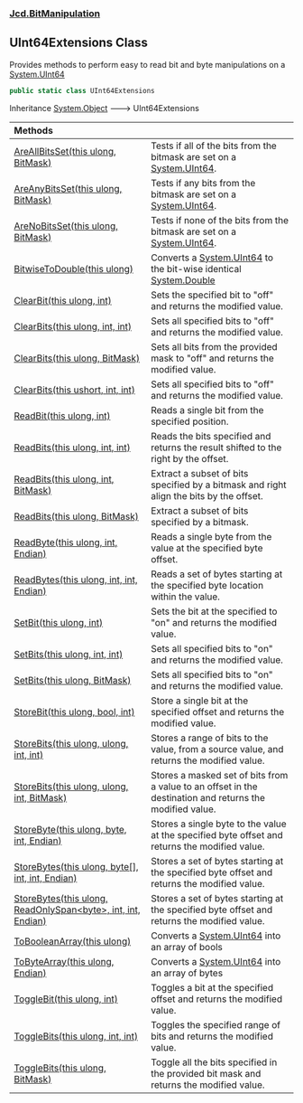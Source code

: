 ### [Jcd.BitManipulation](Jcd.BitManipulation.md 'Jcd.BitManipulation')

## UInt64Extensions Class

Provides methods to perform easy to read bit and byte manipulations on
a [System.UInt64](https://docs.microsoft.com/en-us/dotnet/api/System.UInt64 'System.UInt64')

```csharp
public static class UInt64Extensions
```

Inheritance [System.Object](https://docs.microsoft.com/en-us/dotnet/api/System.Object 'System.Object') &#129106;
UInt64Extensions

| Methods                                                                                                                                                                                                                                                                                                                         |                                                                                                                                                                                                                            |
|:--------------------------------------------------------------------------------------------------------------------------------------------------------------------------------------------------------------------------------------------------------------------------------------------------------------------------------|:---------------------------------------------------------------------------------------------------------------------------------------------------------------------------------------------------------------------------|
| [AreAllBitsSet(this ulong, BitMask)](Jcd.BitManipulation.UInt64Extensions.AreAllBitsSet(thisulong,Jcd.BitManipulation.BitMask).md 'Jcd.BitManipulation.UInt64Extensions.AreAllBitsSet(this ulong, Jcd.BitManipulation.BitMask)')                                                                                                | Tests if all of the bits from the bitmask are set on a [System.UInt64](https://docs.microsoft.com/en-us/dotnet/api/System.UInt64 'System.UInt64').                                                                         |
| [AreAnyBitsSet(this ulong, BitMask)](Jcd.BitManipulation.UInt64Extensions.AreAnyBitsSet(thisulong,Jcd.BitManipulation.BitMask).md 'Jcd.BitManipulation.UInt64Extensions.AreAnyBitsSet(this ulong, Jcd.BitManipulation.BitMask)')                                                                                                | Tests if any bits from the bitmask are set on a [System.UInt64](https://docs.microsoft.com/en-us/dotnet/api/System.UInt64 'System.UInt64').                                                                                |
| [AreNoBitsSet(this ulong, BitMask)](Jcd.BitManipulation.UInt64Extensions.AreNoBitsSet(thisulong,Jcd.BitManipulation.BitMask).md 'Jcd.BitManipulation.UInt64Extensions.AreNoBitsSet(this ulong, Jcd.BitManipulation.BitMask)')                                                                                                   | Tests if none of the bits from the bitmask are set on a [System.UInt64](https://docs.microsoft.com/en-us/dotnet/api/System.UInt64 'System.UInt64').                                                                        |
| [BitwiseToDouble(this ulong)](Jcd.BitManipulation.UInt64Extensions.BitwiseToDouble(thisulong).md 'Jcd.BitManipulation.UInt64Extensions.BitwiseToDouble(this ulong)')                                                                                                                                                            | Converts a [System.UInt64](https://docs.microsoft.com/en-us/dotnet/api/System.UInt64 'System.UInt64') to the bit-wise identical [System.Double](https://docs.microsoft.com/en-us/dotnet/api/System.Double 'System.Double') |
| [ClearBit(this ulong, int)](Jcd.BitManipulation.UInt64Extensions.ClearBit(thisulong,int).md 'Jcd.BitManipulation.UInt64Extensions.ClearBit(this ulong, int)')                                                                                                                                                                   | Sets the specified bit to "off" and returns the modified value.                                                                                                                                                            |
| [ClearBits(this ulong, int, int)](Jcd.BitManipulation.UInt64Extensions.ClearBits(thisulong,int,int).md 'Jcd.BitManipulation.UInt64Extensions.ClearBits(this ulong, int, int)')                                                                                                                                                  | Sets all specified bits to "off" and returns the modified value.                                                                                                                                                           |
| [ClearBits(this ulong, BitMask)](Jcd.BitManipulation.UInt64Extensions.ClearBits(thisulong,Jcd.BitManipulation.BitMask).md 'Jcd.BitManipulation.UInt64Extensions.ClearBits(this ulong, Jcd.BitManipulation.BitMask)')                                                                                                            | Sets all bits from the provided mask to "off" and returns the modified value.                                                                                                                                              |
| [ClearBits(this ushort, int, int)](Jcd.BitManipulation.UInt64Extensions.ClearBits(thisushort,int,int).md 'Jcd.BitManipulation.UInt64Extensions.ClearBits(this ushort, int, int)')                                                                                                                                               | Sets all specified bits to "off" and returns the modified value.                                                                                                                                                           |
| [ReadBit(this ulong, int)](Jcd.BitManipulation.UInt64Extensions.ReadBit(thisulong,int).md 'Jcd.BitManipulation.UInt64Extensions.ReadBit(this ulong, int)')                                                                                                                                                                      | Reads a single bit from the specified position.                                                                                                                                                                            |
| [ReadBits(this ulong, int, int)](Jcd.BitManipulation.UInt64Extensions.ReadBits(thisulong,int,int).md 'Jcd.BitManipulation.UInt64Extensions.ReadBits(this ulong, int, int)')                                                                                                                                                     | Reads the bits specified and returns the result shifted to the right by the offset.                                                                                                                                        |
| [ReadBits(this ulong, int, BitMask)](Jcd.BitManipulation.UInt64Extensions.ReadBits(thisulong,int,Jcd.BitManipulation.BitMask).md 'Jcd.BitManipulation.UInt64Extensions.ReadBits(this ulong, int, Jcd.BitManipulation.BitMask)')                                                                                                 | Extract a subset of bits specified by a bitmask and right align the bits by the offset.                                                                                                                                    |
| [ReadBits(this ulong, BitMask)](Jcd.BitManipulation.UInt64Extensions.ReadBits(thisulong,Jcd.BitManipulation.BitMask).md 'Jcd.BitManipulation.UInt64Extensions.ReadBits(this ulong, Jcd.BitManipulation.BitMask)')                                                                                                               | Extract a subset of bits specified by a bitmask.                                                                                                                                                                           |
| [ReadByte(this ulong, int, Endian)](Jcd.BitManipulation.UInt64Extensions.ReadByte(thisulong,int,Jcd.BitManipulation.Endian).md 'Jcd.BitManipulation.UInt64Extensions.ReadByte(this ulong, int, Jcd.BitManipulation.Endian)')                                                                                                    | Reads a single byte from the value at the specified byte offset.                                                                                                                                                           |
| [ReadBytes(this ulong, int, int, Endian)](Jcd.BitManipulation.UInt64Extensions.ReadBytes(thisulong,int,int,Jcd.BitManipulation.Endian).md 'Jcd.BitManipulation.UInt64Extensions.ReadBytes(this ulong, int, int, Jcd.BitManipulation.Endian)')                                                                                   | Reads a set of bytes starting at the specified byte location within the value.                                                                                                                                             |
| [SetBit(this ulong, int)](Jcd.BitManipulation.UInt64Extensions.SetBit(thisulong,int).md 'Jcd.BitManipulation.UInt64Extensions.SetBit(this ulong, int)')                                                                                                                                                                         | Sets the bit at the specified to "on" and returns the modified value.                                                                                                                                                      |
| [SetBits(this ulong, int, int)](Jcd.BitManipulation.UInt64Extensions.SetBits(thisulong,int,int).md 'Jcd.BitManipulation.UInt64Extensions.SetBits(this ulong, int, int)')                                                                                                                                                        | Sets all specified bits to "on" and returns the modified value.                                                                                                                                                            |
| [SetBits(this ulong, BitMask)](Jcd.BitManipulation.UInt64Extensions.SetBits(thisulong,Jcd.BitManipulation.BitMask).md 'Jcd.BitManipulation.UInt64Extensions.SetBits(this ulong, Jcd.BitManipulation.BitMask)')                                                                                                                  | Sets all specified bits to "on" and returns the modified value.                                                                                                                                                            |
| [StoreBit(this ulong, bool, int)](Jcd.BitManipulation.UInt64Extensions.StoreBit(thisulong,bool,int).md 'Jcd.BitManipulation.UInt64Extensions.StoreBit(this ulong, bool, int)')                                                                                                                                                  | Store a single bit at the specified offset and returns the modified value.                                                                                                                                                 |
| [StoreBits(this ulong, ulong, int, int)](Jcd.BitManipulation.UInt64Extensions.StoreBits(thisulong,ulong,int,int).md 'Jcd.BitManipulation.UInt64Extensions.StoreBits(this ulong, ulong, int, int)')                                                                                                                              | Stores a range of bits to the value, from a source value, and returns the modified value.                                                                                                                                  |
| [StoreBits(this ulong, ulong, int, BitMask)](Jcd.BitManipulation.UInt64Extensions.StoreBits(thisulong,ulong,int,Jcd.BitManipulation.BitMask).md 'Jcd.BitManipulation.UInt64Extensions.StoreBits(this ulong, ulong, int, Jcd.BitManipulation.BitMask)')                                                                          | Stores a masked set of bits from a value to an offset in the destination and returns the modified value.                                                                                                                   |
| [StoreByte(this ulong, byte, int, Endian)](Jcd.BitManipulation.UInt64Extensions.StoreByte(thisulong,byte,int,Jcd.BitManipulation.Endian).md 'Jcd.BitManipulation.UInt64Extensions.StoreByte(this ulong, byte, int, Jcd.BitManipulation.Endian)')                                                                                | Stores a single byte to the value at the specified byte offset and returns the modified value.                                                                                                                             |
| [StoreBytes(this ulong, byte[], int, int, Endian)](Jcd.BitManipulation.UInt64Extensions.StoreBytes(thisulong,byte[],int,int,Jcd.BitManipulation.Endian).md 'Jcd.BitManipulation.UInt64Extensions.StoreBytes(this ulong, byte[], int, int, Jcd.BitManipulation.Endian)')                                                         | Stores a set of bytes starting at the specified byte offset and returns the modified value.                                                                                                                                |
| [StoreBytes(this ulong, ReadOnlySpan&lt;byte&gt;, int, int, Endian)](Jcd.BitManipulation.UInt64Extensions.StoreBytes(thisulong,System.ReadOnlySpan_byte_,int,int,Jcd.BitManipulation.Endian).md 'Jcd.BitManipulation.UInt64Extensions.StoreBytes(this ulong, System.ReadOnlySpan<byte>, int, int, Jcd.BitManipulation.Endian)') | Stores a set of bytes starting at the specified byte offset and returns the modified value.                                                                                                                                |
| [ToBooleanArray(this ulong)](Jcd.BitManipulation.UInt64Extensions.ToBooleanArray(thisulong).md 'Jcd.BitManipulation.UInt64Extensions.ToBooleanArray(this ulong)')                                                                                                                                                               | Converts a [System.UInt64](https://docs.microsoft.com/en-us/dotnet/api/System.UInt64 'System.UInt64') into an array of bools                                                                                               |
| [ToByteArray(this ulong, Endian)](Jcd.BitManipulation.UInt64Extensions.ToByteArray(thisulong,Jcd.BitManipulation.Endian).md 'Jcd.BitManipulation.UInt64Extensions.ToByteArray(this ulong, Jcd.BitManipulation.Endian)')                                                                                                         | Converts a [System.UInt64](https://docs.microsoft.com/en-us/dotnet/api/System.UInt64 'System.UInt64') into an array of bytes                                                                                               |
| [ToggleBit(this ulong, int)](Jcd.BitManipulation.UInt64Extensions.ToggleBit(thisulong,int).md 'Jcd.BitManipulation.UInt64Extensions.ToggleBit(this ulong, int)')                                                                                                                                                                | Toggles a bit at the specified offset and returns the modified value.                                                                                                                                                      |
| [ToggleBits(this ulong, int, int)](Jcd.BitManipulation.UInt64Extensions.ToggleBits(thisulong,int,int).md 'Jcd.BitManipulation.UInt64Extensions.ToggleBits(this ulong, int, int)')                                                                                                                                               | Toggles the specified range of bits and returns the modified value.                                                                                                                                                        |
| [ToggleBits(this ulong, BitMask)](Jcd.BitManipulation.UInt64Extensions.ToggleBits(thisulong,Jcd.BitManipulation.BitMask).md 'Jcd.BitManipulation.UInt64Extensions.ToggleBits(this ulong, Jcd.BitManipulation.BitMask)')                                                                                                         | Toggle all the bits specified in the provided bit mask and returns the modified value.                                                                                                                                     |
